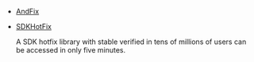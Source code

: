 * [AndFix](https://github.com/alibaba/AndFix)
* [SDKHotFix](https://github.com/feelschaotic/SDKHotFix)

    A SDK hotfix library with stable verified in tens of millions of users can be accessed in only five minutes.